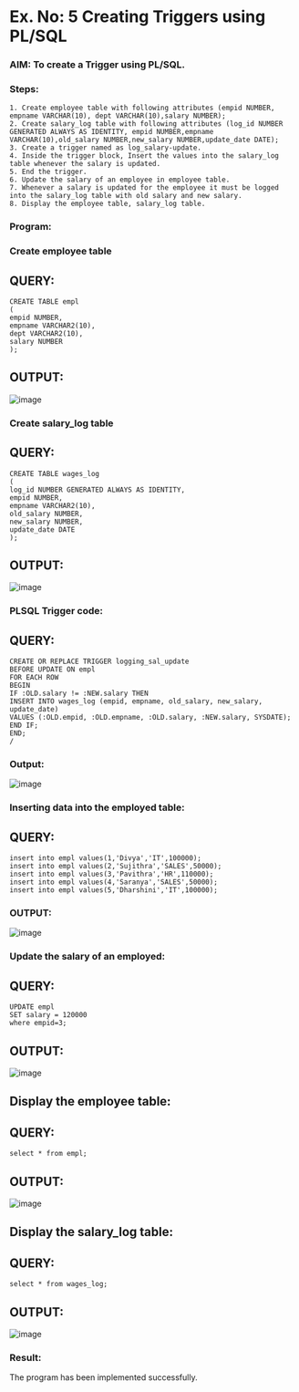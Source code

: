 # Ex. No: 5 Creating Triggers using PL/SQL

### AIM: To create a Trigger using PL/SQL.

### Steps:
```
1. Create employee table with following attributes (empid NUMBER, empname VARCHAR(10), dept VARCHAR(10),salary NUMBER);
2. Create salary_log table with following attributes (log_id NUMBER GENERATED ALWAYS AS IDENTITY, empid NUMBER,empname VARCHAR(10),old_salary NUMBER,new_salary NUMBER,update_date DATE);
3. Create a trigger named as log_salary-update.
4. Inside the trigger block, Insert the values into the salary_log table whenever the salary is updated.
5. End the trigger.
6. Update the salary of an employee in employee table.
7. Whenever a salary is updated for the employee it must be logged into the salary_log table with old salary and new salary.
8. Display the employee table, salary_log table.
```
### Program:
### Create employee table
## QUERY:
```
CREATE TABLE empl
(
empid NUMBER,
empname VARCHAR2(10),
dept VARCHAR2(10),
salary NUMBER
);
```
## OUTPUT:

![image](https://github.com/MIRUDHULA-DHANARAJ/Ex-No-5-Creating-Triggers-using-PL-SQL/assets/94828147/3747e23a-3b4c-4c18-9101-9ac0f7873dfe)

### Create salary_log table
## QUERY:
```
CREATE TABLE wages_log
(
log_id NUMBER GENERATED ALWAYS AS IDENTITY,
empid NUMBER,
empname VARCHAR2(10),
old_salary NUMBER,
new_salary NUMBER,
update_date DATE
);
```
## OUTPUT:

![image](https://github.com/MIRUDHULA-DHANARAJ/Ex-No-5-Creating-Triggers-using-PL-SQL/assets/94828147/f389398e-9fc0-4169-96e8-e2574b8db4d6)


### PLSQL Trigger code:
## QUERY:
```
CREATE OR REPLACE TRIGGER logging_sal_update
BEFORE UPDATE ON empl
FOR EACH ROW
BEGIN
IF :OLD.salary != :NEW.salary THEN
INSERT INTO wages_log (empid, empname, old_salary, new_salary, update_date)
VALUES (:OLD.empid, :OLD.empname, :OLD.salary, :NEW.salary, SYSDATE);
END IF;
END;
/
```
### Output:

![image](https://github.com/MIRUDHULA-DHANARAJ/Ex-No-5-Creating-Triggers-using-PL-SQL/assets/94828147/b71f1b4c-3f98-451f-9a7c-611c86aa6a3f)

### Inserting data into the employed table:
## QUERY:
```
insert into empl values(1,'Divya','IT',100000);
insert into empl values(2,'Sujithra','SALES',50000);
insert into empl values(3,'Pavithra','HR',110000);
insert into empl values(4,'Saranya','SALES',50000);
insert into empl values(5,'Dharshini','IT',100000);
```
### OUTPUT:

![image](https://github.com/MIRUDHULA-DHANARAJ/Ex-No-5-Creating-Triggers-using-PL-SQL/assets/94828147/20a43da4-d975-496e-b33c-1f337144596d)

### Update the salary of an employed:
## QUERY:
```
UPDATE empl
SET salary = 120000
where empid=3;
```
## OUTPUT:

![image](https://github.com/MIRUDHULA-DHANARAJ/Ex-No-5-Creating-Triggers-using-PL-SQL/assets/94828147/29052f2f-e82f-43d2-b297-479c1b600b54)
## Display the employee table:
## QUERY:
```
select * from empl;
```
## OUTPUT:

![image](https://github.com/MIRUDHULA-DHANARAJ/Ex-No-5-Creating-Triggers-using-PL-SQL/assets/94828147/caf36fc1-1dce-44b8-8d7a-463636255fa4)

## Display the salary_log table:
## QUERY:
```
select * from wages_log;
```

## OUTPUT:

![image](https://github.com/MIRUDHULA-DHANARAJ/Ex-No-5-Creating-Triggers-using-PL-SQL/assets/94828147/5e56b005-9d1b-419e-b5c3-2a1218ceab49)

### Result:
The program has been implemented successfully.
